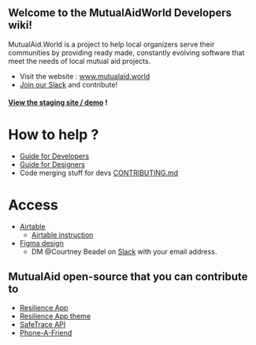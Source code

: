 ## Welcome to the MutualAidWorld Developers wiki!
MutualAid.World is a project to help local organizers serve their communities by providing ready made, constantly evolving software that meet the needs of local mutual aid projects.

* Visit the website : www.mutualaid.world <br/>
* [Join our Slack](https://bit.ly/join_mutualaid_slack) and contribute! 

#### [View the staging site / demo](https://resilience-app.herokuapp.com) !
 
# How to help ?
- [Guide for Developers](Guide-for-Developers.md)
- [Guide for Designers](Guide-for-Designers.md)
- Code merging stuff for devs [CONTRIBUTING.md](https://github.com/factn/resilience-app/blob/master/CONTRIBUTING.md)


# Access
- [Airtable](https://airtable.com/tblRjd2McKgRW9MKj/viwlRRNI0PZIxrGkc?blocks=hide)
  - [Airtable instruction](https://docs.google.com/document/d/1WNKRqisZogNCYe69tOaXBkFJysifZFrzJLps1I6jd3U/edit#heading=h.pgtceqo0zc6h)
- [Figma design](https://www.figma.com/file/v5HdxDsvO2NzMuZU6CArzF/Corona-Donor-Designs-in-progress) 
  - DM @Courtney Beadel on [Slack](https://bit.ly/join_mutualaid_slack) with your email address. 

## MutualAid open-source that you can contribute to  
* [Resilience App](https://github.com/factn/resilience-app)
* [Resilience App theme](https://github.com/factn/resilienceapp_theme)
* [SafeTrace API](https://github.com/factn/safetraceapi)
* [Phone-A-Friend](https://github.com/factn/phone-a-friend)
